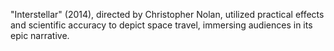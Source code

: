 "Interstellar" (2014), directed by Christopher Nolan, utilized practical effects and scientific accuracy to depict space travel, immersing audiences in its epic narrative.

